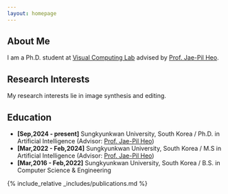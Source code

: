 ```yaml
---
layout: homepage
---
```


## About Me

I am a Ph.D. student at [Visual Computing Lab](https://sites.google.com/site/vclabskku) advised by [Prof. Jae-Pil Heo](https://sites.google.com/site/jaepilheo).

## Research Interests

My research interests lie in image synthesis and editing.

## Education

- **[Sep,2024 - present]** Sungkyunkwan University, South Korea / Ph.D. in Artificial Intelligence (Advisor: [Prof. Jae-Pil Heo](https://sites.google.com/site/jaepilheo))
- **[Mar,2022 - Feb,2024]** Sungkyunkwan University, South Korea / M.S in Artificial Intelligence (Advisor: [Prof. Jae-Pil Heo](https://sites.google.com/site/jaepilheo))
- **[Mar,2016 - Feb,2022]** Sungkyunkwan University, South Korea / B.S. in Computer Science & Engineering

<!-- ## News

- **[Mar. 2024]** One paper about interactive generation is presented to [Arxiv](https://arxiv.org/).
- **[Feb. 2024]** One paper about human and object is accepted to [CVPR 2024](https://cvpr.thecvf.com/Conferences/2024).
- **[Aug. 2023]** One paper about interacting hand mesh recovery is accepted to [ICCVW 2023](https://iccv2023.thecvf.com/).
- **[Jul. 2023]** One paper about test-time adaptation is accepted to [ICCV 2023](https://iccv2023.thecvf.com/). -->

{% include_relative _includes/publications.md %}

